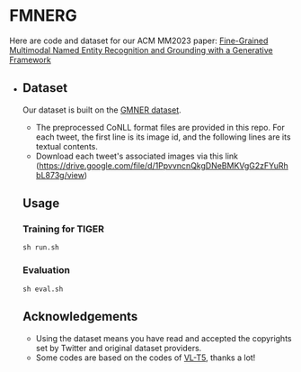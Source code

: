 # FMNERG

Here are code and dataset for our ACM MM2023 paper: [Fine-Grained Multimodal Named Entity Recognition and Grounding with a Generative Framework](https://dl.acm.org/doi/10.1145/3581783.3612322)

- ## Dataset

  Our dataset is built on the [GMNER dataset](https://github.com/NUSTM/GMNER).

  - The preprocessed CoNLL format files are provided in this repo. For each tweet, the first line is its image id, and the following lines are its textual contents.
  - Download each tweet's associated images via this link (<https://drive.google.com/file/d/1PpvvncnQkgDNeBMKVgG2zFYuRhbL873g/view>)

  ## Usage

  ### Training for TIGER

  ```
  sh run.sh
  ```

  ### Evaluation

  ```
  sh eval.sh
  ```

  ## Acknowledgements

  - Using the dataset means you have read and accepted the copyrights set by Twitter and original dataset providers.
  - Some codes are based on the codes of  [VL-T5](https://github.com/j-min/VL-T5), thanks a lot!
